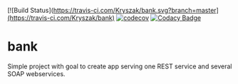 [![Build Status](https://travis-ci.com/Kryszak/bank.svg?branch=master](https://travis-ci.com/Kryszak/bank)
[![codecov](https://codecov.io/gh/Kryszak/bank/branch/master/graph/badge.svg)](https://codecov.io/gh/Kryszak/bank)
[![Codacy Badge](https://api.codacy.com/project/badge/Grade/e753ebe2bd224888a0498d538b961036)](https://www.codacy.com/manual/Kryszak/bank?utm_source=github.com&amp;utm_medium=referral&amp;utm_content=Kryszak/bank&amp;utm_campaign=Badge_Grade)
# bank
Simple project with goal to create app serving one REST service and several SOAP webservices.
